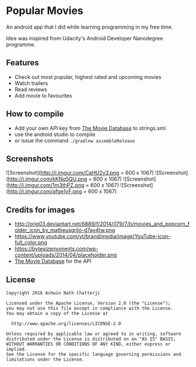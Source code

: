 # Popular Movies
An android app that I did while learning programming in my free time.

Idea was inspired from Udacity's Android Developer Nanodegree programme.

## Features
* Check out most popular, highest rated and upcoming movies
* Watch trailers
* Read reviews
* Add movie to favourites

## How to compile
* Add your own API key from [The Movie Database](http://www.themoviedb.org/documentation/API) to strings.xml.
* use the android studio to compile
* or issue the command ``./gradlew assembleRelease``

## Screenshots
![Screenshot](http://i.imgur.com/CaHU2v3.png = 600 x 1067)
![Screenshot](http://i.imgur.com/kKNq5QU.png = 600 x 1067)
![Screenshot](http://i.imgur.com/1m3thPZ.png = 600 x 1067)
![Screenshot](http://i.imgur.com/qfge1yF.png = 600 x 1067)

## Credits for images
* http://orig03.deviantart.net/6889/f/2014/079/7/b/movies_and_popcorn_folder_icon_by_matheusgrilo-d7ay4tw.png
* https://www.youtube.com/yt/brand/media/image/YouTube-icon-full_color.png
* https://bytesizemoments.com/wp-content/uploads/2014/04/placeholder.png
* [The Movie Database](http://www.themoviedb.org/) for the API


## License

    Copyright 2016 Ashwin Nath Chatterji

    Licensed under the Apache License, Version 2.0 (the "License");
    you may not use this file except in compliance with the License.
    You may obtain a copy of the License at

      http://www.apache.org/licenses/LICENSE-2.0

    Unless required by applicable law or agreed to in writing, software
    distributed under the License is distributed on an "AS IS" BASIS,
    WITHOUT WARRANTIES OR CONDITIONS OF ANY KIND, either express or implied.
    See the License for the specific language governing permissions and
    limitations under the License.

